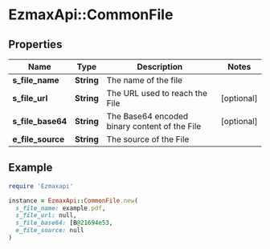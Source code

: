 # EzmaxApi::CommonFile

## Properties

| Name | Type | Description | Notes |
| ---- | ---- | ----------- | ----- |
| **s_file_name** | **String** | The name of the file |  |
| **s_file_url** | **String** | The URL used to reach the File | [optional] |
| **s_file_base64** | **String** | The Base64 encoded binary content of the File | [optional] |
| **e_file_source** | **String** | The source of the File |  |

## Example

```ruby
require 'Ezmaxapi'

instance = EzmaxApi::CommonFile.new(
  s_file_name: example.pdf,
  s_file_url: null,
  s_file_base64: [B@21694e53,
  e_file_source: null
)
```

